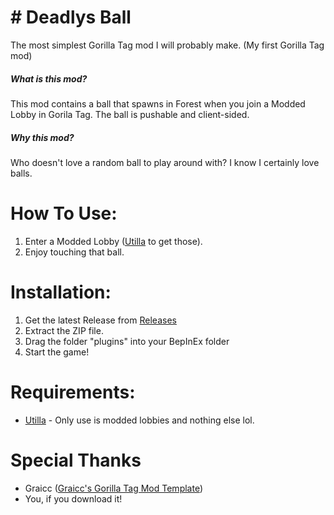 # # Deadlys Ball
The most simplest Gorilla Tag mod I will probably make.
(My first Gorilla Tag mod)
##### What is this mod?
This mod contains a ball that spawns in Forest when you join a Modded Lobby in Gorila Tag.
The ball is pushable and client-sided.
##### Why this mod?
Who doesn't love a random ball to play around with?
I know I certainly love balls.
# How To Use:
1. Enter a Modded Lobby ([Utilla](https://github.com/legoandmars/Utilla/releases) to get those).
2. Enjoy touching that ball.
# Installation:
1. Get the latest Release from [Releases](https://github.com/DeadlySkullYT/DeadlysBall/releases/)
2. Extract the ZIP file.
3. Drag the folder "plugins" into your BepInEx folder
4. Start the game!
# Requirements:
- [Utilla](https://github.com/legoandmars/Utilla/releases) - Only use is modded lobbies and nothing else lol.
# Special Thanks
- Graicc ([Graicc's Gorilla Tag Mod Template](https://github.com/Graicc/GorillaTagModTemplate))
- You, if you download it!
